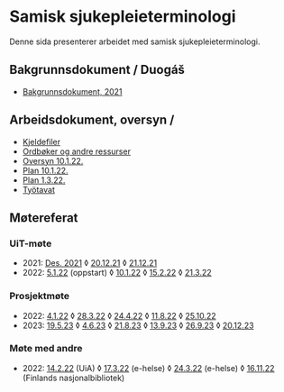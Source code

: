 # Samisk sjukepleieterminologiDenne sida presenterer arbeidet med samisk sjukepleieterminologi.## Bakgrunnsdokument / Duogáš- [Bakgrunnsdokument, 2021](Bakgrunnsdokument.md)## Arbeidsdokument, oversyn / - [Kjeldefiler](https://github.com/giellalt/term-sme-x-nursing)- [Ordbøker og andre ressurser](nettressurser.md)- [Oversyn 10.1.22.](Oversyn_220110.md)- [Plan 10.1.22.](Plan_220110.md)- [Plan 1.3.22.](Plan_220301.md)- [Työtavat](tyotavat.md)## Møtereferat### UiT-møte- 2021: [Des. 2021](meetings/notat_møte.md)◊ [20.12.21](meetings/moete.211220.md)◊ [21.12.21](meetings/moete.211221.md)- 2022: [5.1.22](meetings/moete.220105.md) (oppstart)◊ [10.1.22](meetings/moete.220110.md)◊ [15.2.22](meetings/diskusjon220215.md)◊ [21.3.22](meetings/moete.220321.md)### Prosjektmøte- 2022: [4.1.22](meetings/moete.220104.md) ◊ [28.3.22](meetings/moete.220328.md) ◊ [24.4.22](meetings/moete.220424.md) ◊ [11.8.22](meetings/moete.220811.md) ◊ [25.10.22](meetings/moete.221025.md)- 2023: [19.5.23](meetings/moete.230519.md) ◊  [4.6.23](meetings/moete.230604.md) ◊  [21.8.23](meetings/moete.230821.md) ◊  [13.9.23](meetings/moete.230913.md) ◊  [26.9.23](meetings/moete.230926.md) ◊  [20.12.23](meetings/moete.231220.md)### Møte med andre- 2022: [14.2.22](meetings/diskusjon_agder.md) (UiA)◊ [17.3.22](meetings/moete.220317.md) (e-helse)◊ [24.3.22](meetings/moete.220324.md) (e-helse)◊ [16.11.22](meetings/kansalliskirjasto.md) (Finlands nasjonalbibliotek)